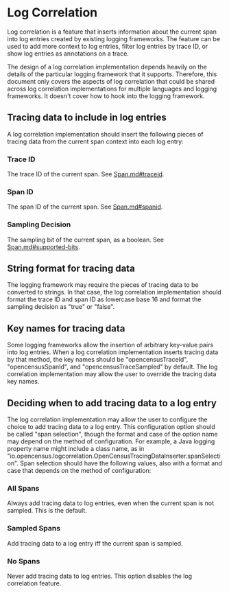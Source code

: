 # Log Correlation

Log correlation is a feature that inserts information about the current span into log entries
created by existing logging frameworks.  The feature can be used to add more context to log entries,
filter log entries by trace ID, or show log entries as annotations on a trace.

The design of a log correlation implementation depends heavily on the details of the particular
logging framework that it supports.  Therefore, this document only covers the aspects of log
correlation that could be shared across log correlation implementations for multiple languages and
logging frameworks.  It doesn't cover how to hook into the logging framework.

## Tracing data to include in log entries

A log correlation implementation should insert the following pieces of tracing data from the current
span context into each log entry:

### Trace ID

The trace ID of the current span.  See [Span.md#traceid](Span.md#traceid).

### Span ID

The span ID of the current span.  See [Span.md#spanid](Span.md#spanid).

### Sampling Decision

The sampling bit of the current span, as a boolean.  See
[Span.md#supported-bits](Span.md#supported-bits).

## String format for tracing data

The logging framework may require the pieces of tracing data to be converted to strings.  In that
case, the log correlation implementation should format the trace ID and span ID as lowercase base 16
and format the sampling decision as "true" or "false".

## Key names for tracing data

Some logging frameworks allow the insertion of arbitrary key-value pairs into log entries.  When
a log correlation implementation inserts tracing data by that method, the key names should be
"opencensusTraceId", "opencensusSpanId", and "opencensusTraceSampled" by default.  The log
correlation implementation may allow the user to override the tracing data key names.

## Deciding when to add tracing data to a log entry

The log correlation implementation may allow the user to configure the choice to add tracing data to
a log entry.  This configuration option should be called "span selection", though the format and
case of the option name may depend on the method of configuration.  For example, a Java logging
property name might include a class name, as in
"io.opencensus.logcorrelation.OpenCensusTracingDataInserter.spanSelection".  Span selection should
have the following values, also with a format and case that depends on the method of configuration:

### All Spans

Always add tracing data to log entries, even when the current span is not sampled.  This is the
default.

### Sampled Spans

Add tracing data to a log entry iff the current span is sampled.

### No Spans

Never add tracing data to log entries.  This option disables the log correlation feature.
